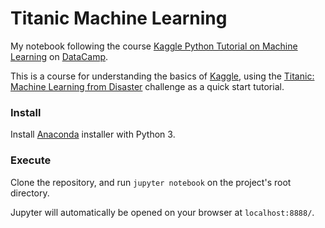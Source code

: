 # Titanic Machine Learning

My notebook following the course [Kaggle Python Tutorial on Machine Learning](https://www.datacamp.com/community/open-courses/kaggle-python-tutorial-on-machine-learning#gs.=IXCXgA) on [DataCamp](https://www.datacamp.com).

This is a course for understanding the basics of [Kaggle](https://www.kaggle.com), using the [Titanic: Machine Learning from Disaster](https://www.kaggle.com/c/titanic) challenge as a quick start tutorial.

### Install

Install [Anaconda](https://docs.continuum.io/anaconda/install/#detailed-installation-information) installer with Python 3.

### Execute

Clone the repository, and run `jupyter notebook` on the project's root directory.

Jupyter will automatically be opened on your browser at `localhost:8888/`.
